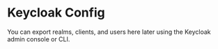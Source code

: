 # Keycloak Config

You can export realms, clients, and users here later using the Keycloak admin console or CLI.